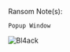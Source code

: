 Ransom Note(s): 
```
Popup Window
```
![Bl4ack](https://github.com/user-attachments/assets/2e15ff76-a008-4d5c-9584-5291bd8d63ee)
